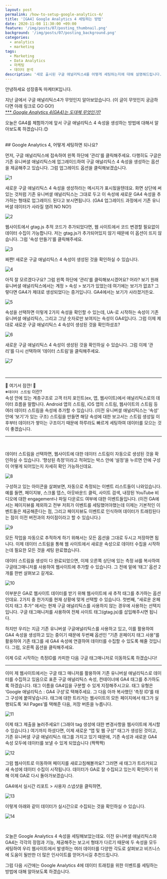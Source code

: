 ```yaml
---
layout: post
permalink: /how-to-setup-google-analytics-4/
title: '[GA4] Google Analytics 4 세팅하는 방법'
date: 2020-11-08 11:30:00 +09:00
feature: '/img/posts/07/posting_thumbnail.png'
background: '/img/posts/07/posting_background.png'
categories:
  - analytics
  - marketing
tags:
  - Marketing
  - Data Analytics
  - 마케팅
  - 데이터 분석
description: '새로 출시된 구글 애널리틱스4를 어떻게 세팅하는지에 대해 설명해드립니다.'
---
```

안녕하세요 성장중독 마케터K입니다.

지난 글에서 구글 애널리틱스4가 무엇인지 알아보았습니다.
(이 글이 무엇인지 궁금하다면 아래 링크로 GO GO!)
<br/>
[*** _Google Analytics 4(GA4)는 도대체 무엇인가?_](https://growth-mkt-k.kr/what-is-google-analytics-4/)


오늘은 GA4를 체험하기에 앞서 구글 애널리틱스 4 속성을 생성하는 방법에 대해서 알아보도록 하겠습니다.&#128522;


<br/>
## Google Analytics 4, 어떻게 세팅하면 되나요?

먼저, 구글 애널리틱스에 접속하여 왼쪽 하단에 '관리'를 클릭해주세요. 다행히도 구글은 기존 유니버셜 애널리틱스에 업그레이드하여 구글 애널리틱스 4 속성을 생성하는 옵션을 제공해주고 있습니다. 그럼 업그레이드 옵션을 클릭해보겠습니다.

![1](/img\posts\07\01_contents.png)

새로운 구글 애널리틱스 4 속성을 생성하라는 메시지가 표시됬을텐데요. 화면 상단에 써있는 것처럼 기존 유니버셜 애널리틱스는 그대로 두고 이 속성에 새로운 GA4 속성을 추가하는 형태로 업그레이드 된다고 보시면됩니다. (GA4 업그레이드 과정에서 기존 유니버셜 데이터가 사라질 염려 NO NO!)

![2](/img\posts\07\02_contents.png)

웹사이트에서 gtag.js 추적 코드가 추가되었다면, 웹 사이트에서 코드 변경할 필요없이 데이터 수집이 가능합니다. 저는 gtag.js가 추가되어있지 않기 때문에 이 옵션이 뜨지 않습니다. 그럼 ‘속성 만들기’를 클릭해주세요.

![3](/img\posts\07\03_contents.png)

짜짠! 새로운 구글 애널리틱스 4 속성이 생성된 것을 확인하실 수 있습니다.

![4](/img\posts\07\04_contents.png)

아직 잘 모르겠다구요? 그럼 왼쪽 하단에 ‘관리’를 클릭해보시겠어요? 어라? 보기 원래 유니버셜 애널리틱스에서는 계정 > 속성 > 보기가 있었는데 여기에는 보기가 없죠? 그렇다면 GA4가 제대로 생성되었다는 증거입니다. GA4에서는 보기가 사라졌거든요.

![5](/img\posts\07\05_contents.png)

속성을 선택하면 이렇게 2가지 속성을 확인할 수 있는데, UA-로 시작하는 속성이 기존 유니버셜 애널리틱스, 그리고 그냥 숫자로만 보여지는 속성이 GA4입니다. 그럼 이제 제대로 새로운 구글 애널리틱스 4 속성이 생성된 것을 확인하셨죠?

![6](/img\posts\07\06_contents.png)

새로운 구글 애널리틱스 4 속성이 생성된 것을 확인하실 수 있습니다. 그럼 이제 ‘관리’를 다시 선택하여 ‘데이터 스트림’을 클릭해주세요.

![7](/img\posts\07\07_contents.png)

<br>

---
&#128680; 여기서 잠깐! &#128680; <br> ※```데이터 스트림``` 이란? <br>
속성 안에 있는 계층구조로 고객 터치 포인트(ex, 앱, 웹사이트)에서 애널리틱스로의 데이터 흐름을 말합니다. Android 앱의 스트림, iOS 앱의 스트림, 웹사이트의 스트림 등 여러 데이터 스트림을 속성에 추가할 수 있습니다. (이전 유니버셜 애널리틱스는 ‘속성’ 안에 ‘보기’가 있는 구조) 스트림을 만들면 해당 속성에 대한 보고서는 스트림 생성일 이후부터 데이터가 쌓이는 구조이기 때문에 하루라도 빠르게 세팅하여 데이터를 모으는 것이 좋겠습니다.

---

<br>


데이터 스트림을 선택하면, 웹사이트에 대한 데이터 스트림이 자동으로 생성된 것을 확인하실 수 있습니다. ‘향상된 측정’이라고 적혀있는 박스 안에 ‘설정’을 누르면 안에 구성이 어떻게 되어있는지 자세히 확인 가능하신데요.

![8](/img\posts\07\08_contents.png)

구성하고 있는 아이콘을 살펴보면, 자동으로 측정되는 이벤트 리스트들이 나와있습니다.예를 들면, 페이지뷰, 스크롤 뎁스, 아웃바운드 클릭, 사이트 검색, 내장된 YouTube 비디오에 대한 engagement나 파일 다운로드 여부에 대한 이벤트들입니다. (이전 GA에서는 페이지뷰를 제외하고 전부 저희가 이벤트를 세팅했어야했는데 이제는 기본적인 이벤트들은 제공해준다는 점, 그리고 페이지뷰도 이벤트로 인식하여 데이터가 트래킹된다는 점이 이전 버전과의 차이점이라고 할 수 있습니다.)

![9](/img\posts\07\09_contents.png)


모든 작업을 자동으로 추적하게 하기 위해서는 모든 옵션을 그대로 두시고 저장하면 됩니다.
이제 데이터 스트림을 통해 웹 사이트에서 새로운 속성으로 데이터 수집을 시작하는데 필요한 모든 것을 세팅 완료했습니다.

데이터 스트림을 생성이 다 완료되었으면, 이제 오른쪽 상단에 있는 측정 id를 복사하여 구글태그매니저를 사용하여 웹사이트에 추가할 수 있습니다. 그 전에 밑에 ‘태그’ 옵션 2개를 한번 살펴보고 갈게요.

![10](/img\posts\07\10_contents.png)

이부분은 GA로 웹사이트 데이터를 받기 위해 웹사이트에 새 추적 태그를 추가하는 옵션인데요. 2가지 중 한가지를 현재 상황에 맞게 선택할 수 있습니다.
첫번째, “새로운 온페이지 태그 추가“ 에서는 현재 구글 애널리틱스를 사용하지 않는 경우에 사용하는 선택지 입니다. 구글 태그매니저를 사용하여 전체 사이트 태그(gtag.js)를 삽입해주시면 됩니다.

하지만 우리는 지금 기존 유니버셜 구글애널리틱스를 사용하고 있고, 이를 활용하여 GA4 속성을 생성하고 있는 중이기 때문에 두번째 옵션인 “기존 온페이지 태그 사용“를 활용하여
기존 태그를 새 GA4 속성에 연결하여 데이터를 수집할 수 있도록 해줄 것입니다. 그럼, 오른쪽 옵션을 클릭해주세요.

이제 G로 시작하는 측정ID를 카피한 다음 구글 태그매니저로 이동하도록 하겠습니다!  

---


이미 제 웹사이트에서는 구글 태그 매니저를 활용하여 기존 유니버설 애널리틱스로 데이터를 수집하고 있음으로 표준 구글 애널리틱스 속성, 컨테이너에 GA4 태그를 추가하도록 하겠습니다. 태그 이름을 GA4임을 구분할 수 있게 지정해주시고요. 태그 유형은 ‘Google 애널리틱스 : GA4 구성’로 택해주세요. 그 다음 아까 복사했던 ‘측정 ID’를 태그 구성에 붙여넣습니다. 태그에 대한 트리거는 웹사이트의 모든 페이지에서 태그가 실행되도록 ‘All Pages’를 택해준 다음, 저장 버튼을 누릅니다.


![11](/img\posts\07\11_contents.png)

이제 태그 제출을 눌러주세요!!  (그래야 tag 생성에 대한 변경사항을 웹사이트에 게시할 수 있습니다.) 여기까지 하셨다면, 이제 새로운 “앱 및 웹 구성” 태그가 생성된 것이고, 기존 유니버셜 구글 애널리틱스 태그를 가지고 있기 때문에, 기존 속성과 새로운 GA4 속성 모두에 데이터를 보낼 수 있게 되었습니다 (짝짝짝)

![12](/img\posts\07\12_contents.png)

그럼 웹사이트로 이동하여 페이지를 새로고침해볼까요? 그러면 새 태그가 트리거되고 새 속성에 데이터 수집이 시작됩니다. 데이터가 GA로 잘 수집되고 있는지 확인하기 위해 이제 GA로 다시 돌아가보겠습니다.


GA4에서 실시간 리포트 > 사용자 스냅샷을 클릭하면,

![13](/img\posts\07\13_contents.png)

이렇게 아래와 같이 데이터가 실시간으로 수집되는 것을 확인하실 수 있습니다.

![14](/img\posts\07\14_contents.png)

<br/>


오늘은 Google Analytics 4 속성을 세팅해보았는데요. 이전 유니버셜 애널리틱스와 GA4는 각각의 장점과 기능, 제공해주는 보고서 형태가 다르기 때문에 두 속성을 모두 세팅하여 우리 웹사이트에서 발생하는 여러 데이터를 다양한 각도로 살펴보고 비즈니스에 도움이 될만한 더 많은 인사이트를 얻어가시길 추천드립니다.

그럼 다음 시간에는 Google Analytics 4에 데이터 트래킹을 위한 이벤트를 세팅하는 방법에 대해 알아보도록 하겠습니다.


<br/>
